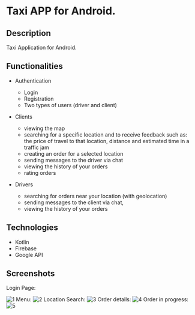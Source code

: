 # Taxi APP for Android.

## Description

Taxi Application for Android.


## Functionalities

- Authentication
	- Login
	- Registration
  - Two types of users (driver and client)

- Clients
	- viewing the map
	- searching for a specific location and to receive feedback such as: the price of travel to that location, distance and estimated time in a traffic jam
	- creating an order for a selected location
	- sending messages to the driver via chat
  - viewing the history of your orders
  - rating orders

- Drivers
	- searching for orders near your location (with geolocation)
	- sending messages to the client via chat,
	- viewing the history of your orders

  
## Technologies
- Kotlin
- Firebase
- Google API

## Screenshots
Login Page:

 ![1](https://user-images.githubusercontent.com/37269471/117473651-792f6a00-af5a-11eb-92e6-a82862d460c4.jpg)
 Menu:
 ![2](https://user-images.githubusercontent.com/37269471/117473780-9b28ec80-af5a-11eb-8802-a94047c4d7a7.jpg)
 Location Search:
 ![3](https://user-images.githubusercontent.com/37269471/117473955-c8759a80-af5a-11eb-917c-e2a1439c5dd0.jpg)
 Order details:
 ![4](https://user-images.githubusercontent.com/37269471/117474070-e6db9600-af5a-11eb-9467-b2beefa288ea.jpg)
 Order in progress:
 ![5](https://user-images.githubusercontent.com/37269471/117474193-fa86fc80-af5a-11eb-84e6-27656cf74beb.jpg)




